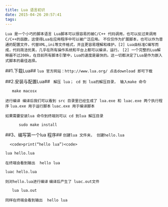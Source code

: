 ```yaml
---
title: Lua 语言初识
date: 2015-04-26 20:57:41
tags:
---
```


``Lua 是一个小巧的脚本语言 Lua脚本可以很容易的被C/C++ 代码调用，也可以反过来调用C/C++的函数，这使得Lua在应用程序中可以被广泛应用。``
``不仅仅作为扩展脚本，也可以作为普通的配置文件，代替XML,ini等文件格式，并且更容易理解和维护。[2] Lua由标准C编写而成，代码简洁优美，几乎在所有操作系统和平台上都可以编译，运行。``
``[2] 一个完整的Lua解释器不过200k，在目前所有脚本引擎中，Lua的速度是最快的。这一切都决定了Lua是作为嵌入式脚本的最佳选择。``

##1.下载Lua##
``lua 官方网站：http://www.lua.org/ 点击download 即可下载``

##2.安装与配置Lua##
 `` 解压 lua； cd 到 lua的解压目录， 输入make 命令``
 ```shell
    make macosx
 ```
 ``进行编译 编译后我们可以看到 src 目录里已经生成了 lua.exe 和 luac.exe 两个执行程序``
 ``lua.exe 用于运行脚本``
 ``luac.exe 用于编译脚本``

 ``如果需要安装lua 命令到终端则可以 cd 到lua 解压目录``
 ```shell
       sudo make install
  ```
##3、编写第一个lua 程序##
 ``创建lua 文件夹， 创建hello.lua``

      <code>print(“hello lua”)<code>

 ```shell
 lua hello.lua
  ```

  ``在终端会看到输出  hello lua``
  ```shell
  luac hello.lua
  ```
  ``则对hello.lua进行编译``
  ``编译后产生了 luac.out文件``
  ```shell
     lua lua.out
  ```
  ``同样在终端会看到输出  hello lua``
